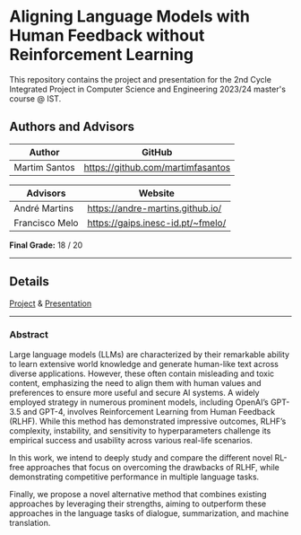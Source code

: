 # Aligning Language Models with Human Feedback without Reinforcement Learning

This repository contains the project and presentation for the 2nd Cycle Integrated Project in Computer Science and Engineering 2023/24 master's course @ IST.

## Authors and Advisors
Author | GitHub
--------|--------
Martim Santos  | https://github.com/martimfasantos

Advisors | Website
--------|--------
André Martins  | https://andre-martins.github.io/
Francisco Melo | https://gaips.inesc-id.pt/~fmelo/


**Final Grade:** 18 / 20

---

## Details

[Project](https://github.com/martimfasantos/PIC2/blob/main/Aligning_Language_Models_with_Human_Feedback_without_Reinforcement_Learning-PIC2-Martim_Santos_95638.pdf) & [Presentation](https://github.com/martimfasantos/PIC2/blob/main/PIC2_Presentation.pdf)

---



### Abstract

Large language models (LLMs) are characterized by their remarkable ability to learn extensive world knowledge and generate human-like text across diverse applications. However, these often contain misleading and toxic content, emphasizing the need to align them with human values and preferences to ensure more useful and secure AI systems. A widely employed strategy in numerous prominent models, including OpenAI’s GPT-3.5 and GPT-4, involves Reinforcement Learning from Human Feedback (RLHF). While this method has demonstrated impressive outcomes, RLHF’s complexity, instability, and sensitivity to hyperparameters challenge its empirical success and usability across various real-life scenarios. 

In this work, we intend to deeply study and compare the different novel RL-free approaches that focus on overcoming the drawbacks of RLHF, while demonstrating competitive performance in multiple language tasks. 

Finally, we propose a novel alternative method that combines existing approaches by leveraging their strengths, aiming to outperform these approaches in the language tasks of dialogue, summarization, and machine translation.
